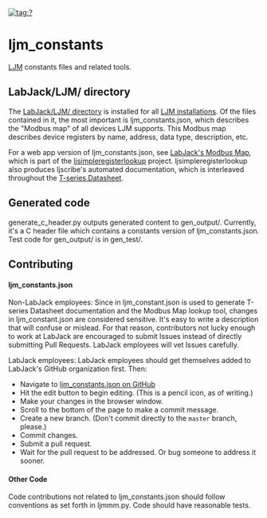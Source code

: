 <a href="https://github.com/labjack/ljm_constants">
	<img 
	 alt="tag:?"
	 src="https://img.shields.io/github/actions/workflow/status/labjack/ljm_constants/validation.yml?branch=master"
	>
</a>

# ljm_constants

[LJM](https://labjack.com/ljm) constants files and related tools.


## LabJack/LJM/ directory

The [LabJack/LJM/ directory](LabJack/LJM/readme.md) is installed for all [LJM installations](https://labjack.com/support/software/api/ljm/what-ljm-files-are-installed). Of the files contained in it, the most important is ljm_constants.json, which describes the "Modbus map" of all devices LJM supports. This Modbus map describes device registers by name, address, data type, description, etc.

For a web app version of ljm_constants.json, see [LabJack's Modbus Map](https://labjack.com/support/software/api/modbus/modbus-map), which is part of the [ljsimpleregisterlookup](https://github.com/labjack/ljsimpleregisterlookup) project. ljsimpleregisterlookup also produces ljscribe's automated documentation, which is interleaved throughout the [T-series Datasheet](https://labjack.com/support/datasheets/t-series/).


## Generated code

generate_c_header.py outputs generated content to gen_output/. Currently, it's a C header file which contains a constants version of ljm_constants.json. Test code for gen_output/ is in gen_test/.


## Contributing


#### ljm_constants.json

Non-LabJack employees: Since in ljm_constant.json is used to generate T-series Datasheet documentation and the Modbus Map lookup tool, changes in ljm_constant.json are considered sensitive. It's easy to write a description that will confuse or mislead. For that reason, contributors not lucky enough to work at LabJack are encouraged to submit Issues instead of directly submitting Pull Requests. LabJack employees will vet Issues carefully.

LabJack employees: LabJack employees should get themselves added to LabJack's GitHub organization first. Then:

- Navigate to [ljm_constants.json on GitHub](https://github.com/labjack/ljm_constants/blob/master/LabJack/LJM/ljm_constants.json)
- Hit the edit button to begin editing. (This is a pencil icon, as of writing.)
- Make your changes in the browser window.
- Scroll to the bottom of the page to make a commit message.
- Create a new branch. (Don't commit directly to the `master` branch, please.)
- Commit changes.
- Submit a pull request.
- Wait for the pull request to be addressed. Or bug someone to address it sooner.


#### Other Code

Code contributions not related to ljm_constants.json should follow conventions as set forth in ljmmm.py. Code should have reasonable tests.

